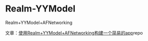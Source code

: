 # Realm-YYModel
Realm+YYModel+AFNetworking 

文章：[使用Realm+YYModel+AFNetworking构建一个简易的app](http://www.jianshu.com/p/7bdc97baded3)repo
